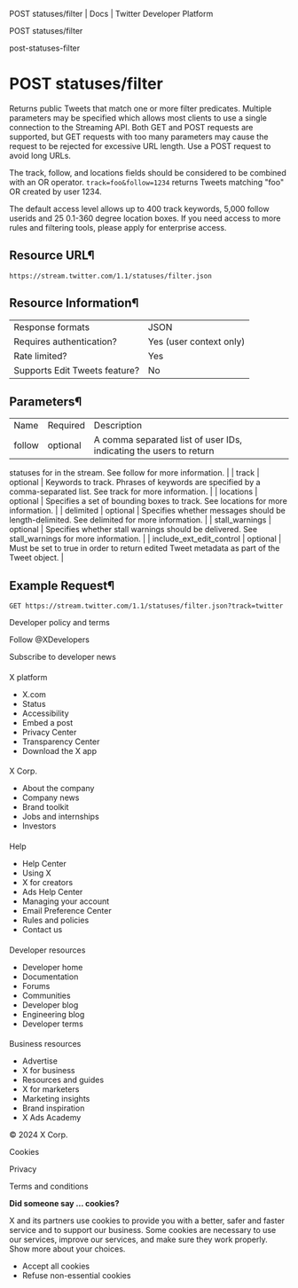 



POST statuses/filter | Docs | Twitter Developer Platform 





































































































POST statuses/filter



post-statuses-filter

POST statuses/filter
====================




Returns public Tweets that match one or more filter predicates.
Multiple parameters may be specified which allows most clients to use a
single connection to the Streaming API. Both GET and POST requests are
supported, but GET requests with too many parameters may cause the
request to be rejected for excessive URL length. Use a POST request to
avoid long URLs.


The track, follow, and locations fields should be considered to be
combined with an OR operator. `track=foo&follow=1234`
returns Tweets matching "foo" OR created by user 1234.


The default access level allows up to 400 track keywords, 5,000
follow userids and 25 0.1-360 degree location boxes. If you need access
to more rules and filtering tools, please apply for enterprise access.


Resource URL¶
-------------


`https://stream.twitter.com/1.1/statuses/filter.json`


Resource Information¶
---------------------




|  |  |
| --- | --- |
| Response formats | JSON |
| Requires authentication? | Yes (user context only) |
| Rate limited? | Yes |
| Supports Edit Tweets feature? | No |


Parameters¶
-----------




|  |  |  |
| --- | --- | --- |
| Name | Required | Description |
| follow | optional | A comma separated list of user IDs, indicating the users to return
statuses for in the stream. See follow
for more information. |
| track | optional | Keywords to track. Phrases of keywords are specified by a
comma-separated list. See track
for more information. |
| locations | optional | Specifies a set of bounding boxes to track. See locations
for more information. |
| delimited | optional | Specifies whether messages should be length-delimited. See delimited
for more information. |
| stall\_warnings | optional | Specifies whether stall warnings should be delivered. See stall\_warnings
for more information. |
| include\_ext\_edit\_control | optional | Must be set to true in order to return edited Tweet metadata as
part of the Tweet object. |


Example Request¶
----------------


`GET https://stream.twitter.com/1.1/statuses/filter.json?track=twitter`



















Developer policy and terms


Follow @XDevelopers


Subscribe to developer news












#### 
 X platform


* X.com
* Status
* Accessibility
* Embed a post
* Privacy Center
* Transparency Center
* Download the X app




#### 
 X Corp.


* About the company
* Company news
* Brand toolkit
* Jobs and internships
* Investors




#### 
 Help


* Help Center
* Using X
* X for creators
* Ads Help Center
* Managing your account
* Email Preference Center
* Rules and policies
* Contact us




#### 
 Developer resources


* Developer home
* Documentation
* Forums
* Communities
* Developer blog
* Engineering blog
* Developer terms




#### 
 Business resources


* Advertise
* X for business
* Resources and guides
* X for marketers
* Marketing insights
* Brand inspiration
* X Ads Academy









 © 2024 X Corp.
 


Cookies


Privacy


Terms and conditions






















**Did someone say … cookies?**  
  


 X and its partners use cookies to provide you with a better, safer and
 faster service and to support our business. Some cookies are necessary to use
 our services, improve our services, and make sure they work properly.
 Show more about your choices.


 




* Accept all cookies
* Refuse non-essential cookies















